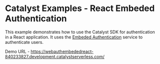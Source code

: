 # Catalyst Examples - React Embeded Authentication

This example demonstrates how to use the Catalyst SDK for authentication in a React application. It uses the [Embeded Authentication](https://docs.catalyst.zoho.com/en/cloud-scale/help/authentication/native-catalyst-authentication/embedded-authentication/introduction) service to authenticate users.

Demo URL - <https://webauthembededreact-840233827.development.catalystserverless.com/>
